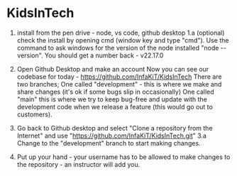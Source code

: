 # KidsInTech

1. install from the pen drive - node, vs code, github desktop
   1.a (optional) check the install by opening cmd (window key and type "cmd"). Use the command to ask windows for the version of the node installed "node --version". You should get a number back - v22.17.0

2. Open Github Desktop and make an account
   Now you can see our codebase for today - https://github.com/InfaKiT/KidsInTech
   There are two branches;
       One called "development" - this is where we make and share changes (it's ok if some bugs slip in occasionally)
       One called "main" this is where we try to keep bug-free and update with the development code when we release a feature (this would go out to customers).

3. Go back to Github desktop and select "Clone a repository from the Internet" and use "https://github.com/InfaKiT/KidsInTech.git"
   3.a Change to the "development" branch to start making changes.   

5. Put up your hand - your username has to be allowed to make changes to the repository - an instructor will add you.

